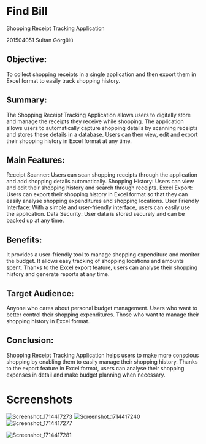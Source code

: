# Find Bill

Shopping Receipt Tracking Application

201504051 Sultan Görgülü

## Objective:
To collect shopping receipts in a single application and then export them in Excel format to easily track shopping history.

## Summary:

The Shopping Receipt Tracking Application allows users to digitally store and manage the receipts they receive while shopping. The application allows users to automatically capture shopping details by scanning receipts and stores these details in a database. Users can then view, edit and export their shopping history in Excel format at any time.

## Main Features:

Receipt Scanner: Users can scan shopping receipts through the application and add shopping details automatically.
Shopping History: Users can view and edit their shopping history and search through receipts.
Excel Export: Users can export their shopping history in Excel format so that they can easily analyse shopping expenditures and shopping locations.
User Friendly Interface: With a simple and user-friendly interface, users can easily use the application.
Data Security: User data is stored securely and can be backed up at any time.

## Benefits:

It provides a user-friendly tool to manage shopping expenditure and monitor the budget.
It allows easy tracking of shopping locations and amounts spent.
Thanks to the Excel export feature, users can analyse their shopping history and generate reports at any time.

## Target Audience:

Anyone who cares about personal budget management.
Users who want to better control their shopping expenditures.
Those who want to manage their shopping history in Excel format.

## Conclusion:

Shopping Receipt Tracking Application helps users to make more conscious shopping by enabling them to easily manage their shopping history. Thanks to the export feature in Excel format, users can analyse their shopping expenses in detail and make budget planning when necessary.

# Screenshots
![Screenshot_1714417273](https://github.com/sultangorgulu/find_bill/assets/95881685/992d9741-7762-4ea0-8760-371d904e0f4e)
![Screenshot_1714417240](https://github.com/sultangorgulu/find_bill/assets/95881685/76dfe549-21ff-4cd7-9585-5bb4a64e7d8a)
![Screenshot_1714417277](https://github.com/sultangorgulu/find_bill/assets/95881685/43dc58eb-eca7-47d0-b1a8-13fb0ac584de)

![Screenshot_1714417281](https://github.com/sultangorgulu/find_bill/assets/95881685/83d92c0b-8f7b-484b-bf26-bb380d642d75)
